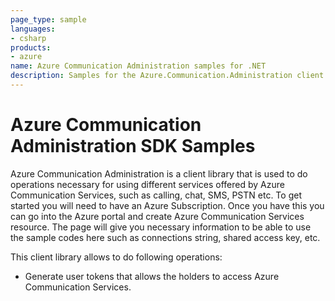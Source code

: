```yaml
---
page_type: sample
languages:
- csharp
products:
- azure
name: Azure Communication Administration samples for .NET
description: Samples for the Azure.Communication.Administration client library
---
```


# Azure Communication Administration SDK Samples

Azure Communication Administration is a client library that is used to do operations necessary for using different services offered by Azure Communication Services, such as calling, chat, SMS, PSTN etc.
To get started you will need to have an Azure Subscription. Once you have this you can go into the Azure portal and create Azure Communication Services resource. The page will give you necessary information to be able to use the sample codes here such as connections string, shared access key, etc.

This client library allows to do following operations:
 - Generate user tokens that allows the holders to access Azure Communication Services.

<!--
 You can find samples for each of these functions below.
 - [Generate user tokens](https://github.com/Azure/azure-sdk-for-net/tree/master/sdk/communication/Azure.Communication.Administration/samples/Sample1_CommunicationIdentityClient.md)
-->